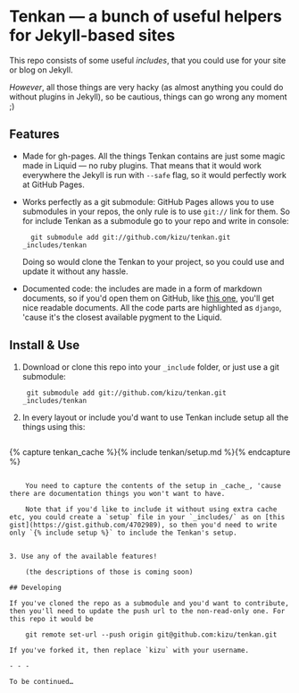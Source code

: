 # Tenkan — a bunch of useful helpers for Jekyll-based sites

This repo consists of some useful _includes_, that you could use for your site or blog on Jekyll.

_However_, all those things are very hacky (as almost anything you could do without plugins in Jekyll), so be cautious, things can go wrong any moment ;)

## Features

- Made for gh-pages. All the things Tenkan contains are just some magic made in Liquid — no ruby plugins. That means that it would work everywhere the Jekyll is run with `--safe` flag, so it would perfectly work at GitHub Pages.

- Works perfectly as a git submodule: GitHub Pages allows you to use submodules in your repos, the only rule is to use `git://` link for them. So for include Tenkan as a submodule go to your repo and write in console:

        git submodule add git://github.com/kizu/tenkan.git _includes/tenkan

    Doing so would clone the Tenkan to your project, so you could use and update it without any hassle.

- Documented code: the includes are made in a form of markdown documents, so if you'd open them on GitHub, like [this one](get_title.md), you'll get nice readable documents. All the code parts are highlighted as `django`, 'cause it's the closest available pygment to the Liquid.

## Install & Use

1. Download or clone this repo into your `_include` folder, or just use a git submodule:

        git submodule add git://github.com/kizu/tenkan.git _includes/tenkan

2. In every layout or include you'd want to use Tenkan include setup all the things using this:

    ``` django
{% capture tenkan_cache %}{% include tenkan/setup.md %}{% endcapture %}
```

    You need to capture the contents of the setup in _cache_, 'cause there are documentation things you won't want to have.

    Note that if you'd like to include it without using extra cache etc, you could create a `setup` file in your `_includes/` as on [this gist](https://gist.github.com/4702989), so then you'd need to write only `{% include setup %}` to include the Tenkan's setup.


3. Use any of the available features!

    (the descriptions of those is coming soon)

## Developing

If you've cloned the repo as a submodule and you'd want to contribute, then you'll need to update the push url to the non-read-only one. For this repo it would be

    git remote set-url --push origin git@github.com:kizu/tenkan.git

If you've forked it, then replace `kizu` with your username.

- - -

To be continued…
